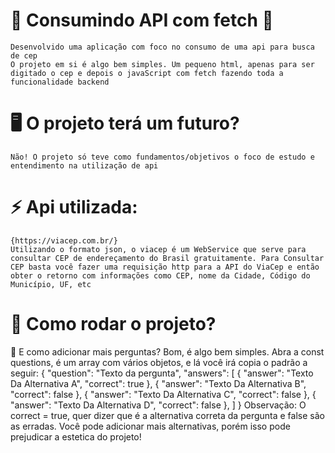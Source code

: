 # 🤞 Consumindo API com fetch 🤞
    Desenvolvido uma aplicação com foco no consumo de uma api para busca de cep
    O projeto em si é algo bem simples. Um pequeno html, apenas para ser digitado o cep e depois o javaScript com fetch fazendo toda a funcionalidade backend

# 🖥️ O projeto terá um futuro?
    Não! O projeto só teve como fundamentos/objetivos o foco de estudo e entendimento na utilização de api

# ⚡ Api utilizada:
    {https://viacep.com.br/}
    Utilizando o formato json, o viacep é um WebService que serve para consultar CEP de endereçamento do Brasil gratuitamente. Para Consultar CEP basta você fazer uma requisição http para a API do ViaCep e então obter o retorno com informações como CEP, nome da Cidade, Código do Município, UF, etc

# 💬 Como rodar o projeto?
    
💬 E como adicionar mais perguntas?
Bom, é algo bem simples. Abra a const questions, é um array com vários objetos, e lá você irá copia o padrão a seguir:
{
  "question": "Texto da pergunta",
  "answers": [
    {
      "answer": "Texto Da Alternativa A",
      "correct": true
    },
    {
      "answer": "Texto Da Alternativa B",
      "correct": false
    },
    {
      "answer": "Texto Da Alternativa C",
      "correct": false
    },
    {
      "answer": "Texto Da Alternativa D",
      "correct": false
    },
  ]
}
Observação:
O correct = true, quer dizer que é a alternativa correta da pergunta e false são as erradas.
Você pode adicionar mais alternativas, porém isso pode prejudicar a estetica do projeto!